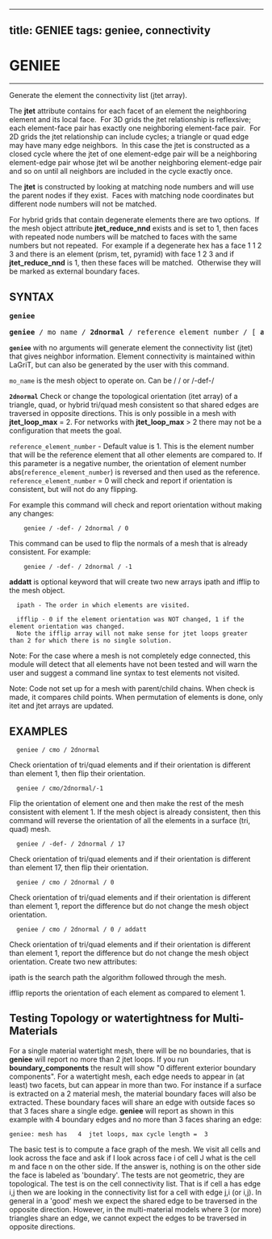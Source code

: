 
---
title: GENIEE
tags: geniee, connectivity 
---

# GENIEE

-----------------

Generate the element the connectivity list (jtet array). 

The **jtet** attribute contains for each facet of an element the
neighboring element and its local face.  For 3D grids the jtet
relationship is reflexsive; each element-face pair has exactly one
neighboring element-face pair.  For 2D grids the jtet relationship
can include cycles; a triangle or quad edge may have many edge
neighbors.  In this case the jtet is constructed as a closed cycle
where the jtet of one element-edge pair will be a neighboring
element-edge pair whose jtet wil be another neighboring element-edge
pair and so on until all neighbors are included in the cycle exactly
once.
 
The **jtet** is constructed by looking at matching node numbers and will
use the parent nodes if they exist.  Faces with matching node
coordinates but different node numbers will not be matched.

For hybrid grids that contain degenerate elements there are two
options.  If the mesh object attribute **jtet_reduce_nnd** exists and
is set to 1, then faces with repeated node numbers will be matched
to faces with the same numbers but not repeated.  For example if a
degenerate hex has a face 1 1 2 3 and there is an element (prism,
tet, pyramid) with face 1 2 3 and if **jtet_reduce_nnd** is 1, then
these faces will be matched.  Otherwise they will be marked as
external boundary faces.


## SYNTAX

<pre>
<b>geniee</b>
 
<b>geniee</b> / mo_name / <b>2dnormal</b> / reference_element_number / [ <b>addatt</b> ]
</pre>


**`geniee`** with no arguments will generate element the connectivity list (jtet) that gives neighbor
information. Element connectivity is maintained within LaGriT, but can also be generated by the user with this command.
 
`mo_name` is the mesh object to operate on. Can be / / or /-def-/
 
 
**`2dnormal`** Check or change the topological orientation (itet array) of a triangle, quad, or hybrid tri/quad mesh consistent so that shared edges are traversed in opposite directions. This is only possible in a mesh with **jtet_loop_max** = 2. For networks with **jtet_loop_max** &gt; 2 there may not be a configuration that meets the goal.
 
`reference_element_number` - Default value is 1. This is the element number that will be the reference element that
all other elements are compared to. If this parameter is a negative number, the orientation of element number
abs(`reference_element_number`) is reversed and then used as the reference. `reference_element_number` = 0 will check and report if orientation is consistent, but will not do any flipping.
  
For example this command will check and report orientation without making any changes:
  
        geniee / -def- / 2dnormal / 0
 
This command can be used to flip the normals of a mesh that is already consistent. For example:
  
        geniee / -def- / 2dnormal / -1
        
**addatt** is optional keyword that will create two new arrays ipath and ifflip to the mesh object.

      ipath - The order in which elements are visited.

      ifflip - 0 if the element orientation was NOT changed, 1 if the element orientation was changed. 
      Note the ifflip array will not make sense for jtet loops greater than 2 for which there is no single solution.
  
        
 
Note: For the case where a mesh is not completely edge connected,
  this module will detect that all elements have not been tested and
  will warn the user and suggest a command line syntax to test
  elements not visited.
  
Note: Code not set up for a mesh with parent/child chains. When
  check is made, it compares child points. When permutation of
  elements is done, only itet and jtet arrays are updated.



## EXAMPLES

      geniee / cmo / 2dnormal
  
  Check orientation of tri/quad elements and if their orientation is
  different than element 1, then flip their orientation.
  
  
      geniee / cmo/2dnormal/-1
  
  Flip the orientation of element one and then make the rest of the
  mesh consistent with element 1. If the mesh object is already
  consistent, then this command will reverse the orientation of all
  the elements in a surface (tri, quad) mesh.
  
  
      geniee / -def- / 2dnormal / 17
  
  Check orientation of tri/quad elements and if their orientation is
  different than element 17, then flip their orientation.
  
  
      geniee / cmo / 2dnormal / 0

  
  Check orientation of tri/quad elements and if their orientation is
  different than element 1, report the difference but do not change
  the mesh object orientation.
  
  
      geniee / cmo / 2dnormal / 0 / addatt
      
  
  Check orientation of tri/quad elements and if their orientation is
  different than element 1, report the difference but do not change
  the mesh object orientation. Create two new attributes:

  ipath is the search path the algorithm followed through the mesh. 

  ifflip reports the orientation of each element as compared to element 1.
  
  
## Testing Topology or watertightness for Multi-Materials
  
For a single material watertight mesh, there will be no boundaries, that is **geniee** will report no more than 2 jtet loops. If you run **boundary_components** the result will show "0  different exterior boundary components". For a watertight mesh, each edge needs to appear in (at least) two facets, but can appear in more than two. For instance if a surface is extracted on a 2 material mesh, the material boundary faces will also be extracted. These boundary faces will share an edge with outside faces so that 3 faces share a single edge. **geniee** will report as shown in this example with 4 boundary edges and no more than 3 faces sharing an edge:

  
    geniee: mesh has   4  jtet loops, max cycle length =  3
    

The basic test is to compute a face graph of the mesh. We visit all cells and look across the face and ask if I look across face i of cell J what is the cell m and face n on the other side. If the answer is, nothing is on the other side the face is labeled as 'boundary'. The tests are not geometric, they are topological. The test is on the cell connectivity list. That is if cell a has edge i,j then we are looking in the connectivity list for a cell with edge j,i (or i,j). In general in a 'good' mesh we expect the shared edge to be traversed in the opposite direction. However, in the multi-material models where 3 (or more) triangles share an edge, we cannot expect the edges to be traversed in opposite directions.

